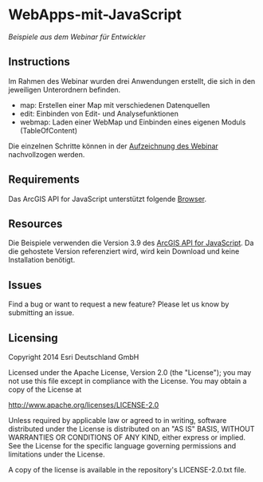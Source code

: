 # **WebApps-mit-JavaScript**
*Beispiele aus dem Webinar für Entwickler*

## **Instructions**

Im Rahmen des Webinar wurden drei Anwendungen erstellt, die sich in den jeweiligen Unterordnern befinden.
* map: Erstellen einer Map mit verschiedenen Datenquellen
* edit: Einbinden von Edit- und Analysefunktionen
* webmap: Laden einer WebMap und Einbinden eines eigenen Moduls (TableOfContent)  
    
Die einzelnen Schritte können in der [Aufzeichnung des Webinar](https://eggits2.webex.com/eggits2-de/lsr.php?RCID=72aa9d78e8b93402e81c169d247d1629) nachvollzogen werden.

## **Requirements**

Das ArcGIS API for JavaScript unterstützt folgende [Browser](https://developers.arcgis.com/javascript/jshelp/supported_browsers.html).

## **Resources**
Die Beispiele verwenden die Version 3.9 des [ArcGIS API for JavaScript](https://developers.arcgis.com/javascript/). Da die gehostete Version referenziert wird, wird kein Download und keine Installation benötigt.

## **Issues**

Find a bug or want to request a new feature?  Please let us know by submitting an issue.

## **Licensing**

Copyright 2014 Esri Deutschland GmbH

Licensed under the Apache License, Version 2.0 (the "License"); you may not use this file except in compliance with the License. You may obtain a copy of the License at

http://www.apache.org/licenses/LICENSE-2.0

Unless required by applicable law or agreed to in writing, software distributed under the License is distributed on an "AS IS" BASIS, WITHOUT WARRANTIES OR CONDITIONS OF ANY KIND, either express or implied. See the License for the specific language governing permissions and limitations under the License.

A copy of the license is available in the repository's LICENSE-2.0.txt file.